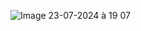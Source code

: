 ![Image 23-07-2024 à 19 07](https://github.com/user-attachments/assets/f7062766-26f1-4825-936d-1b7afe79d432)
